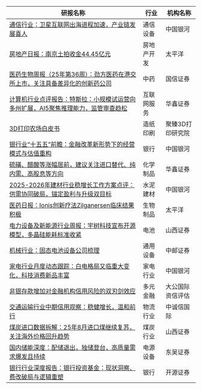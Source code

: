 | 研报名称 | 行业 | 机构名称 |
|------|----------|--------------|
| [通信行业：卫星互联网出海进程加速，产业链发展喜人](https://pdf.dfcfw.com/pdf/H3_AP202509251750526639_1.pdf?1758871744000.pdf) | 通信设备 | 中国银河| 
| [房地产日报：南京土拍收金44.45亿元](https://pdf.dfcfw.com/pdf/H3_AP202509261750746831_1.pdf?1758873940000.pdf) | 房地产开发 | 太平洋| 
| [医药生物周报（25年第36周）：劲方医药在港交所上市，关注具备差异化的创新药公司](https://pdf.dfcfw.com/pdf/H3_AP202509261750759886_1.pdf?1758882429000.pdf) | 中药 | 国信证券| 
| [计算机行业点评报告：特斯拉：小规模试运营向多州扩展，AI5聚焦推理能力，监管审查趋松](https://pdf.dfcfw.com/pdf/H3_AP202509261750790931_1.pdf?1758878400000.pdf) | 互联网服务 | 华鑫证券| 
| [3D打印农场白皮书](https://pdf.dfcfw.com/pdf/H3_AP202509261750795467_1.pdf?1758883507000.pdf) | 造纸印刷 | 聚臻3D打印研究院| 
| [银行业“十五五”前瞻：金融改革新形势下的经营模式与估值重构](https://pdf.dfcfw.com/pdf/H3_AP202509261750800310_1.pdf?1758880697000.pdf) | 银行 | 中国银河| 
| [硫磺、醋酸等涨幅居前，建议关注进口替代、纯内需、高股息等方向](https://pdf.dfcfw.com/pdf/H3_AP202509261750805029_1.pdf?1758880438000.pdf) | 化学制品 | 华鑫证券| 
| [2025-2026年建材行业稳增长工作方案点评：供需协同破局，锚定盈利与升级双目标](https://pdf.dfcfw.com/pdf/H3_AP202509261750810064_1.pdf?1758880981000.pdf) | 水泥建材 | 中国银河| 
| [医药日报：Ionis创新疗法Zilganersen临床结果积极](https://pdf.dfcfw.com/pdf/H3_AP202509261750805047_1.pdf?1758880697000.pdf) | 生物制品 | 太平洋| 
| [电力设备及新能源行业周报：宇树科技宣布开源模型，多晶硅能耗标准收紧](https://pdf.dfcfw.com/pdf/H3_AP202509261750810136_1.pdf?1758881057000.pdf) | 电池 | 山西证券| 
| [机械行业：固态电池设备公司梳理](https://pdf.dfcfw.com/pdf/H3_AP202509261750815946_1.pdf?1758884138000.pdf) | 通用设备 | 中邮证券| 
| [家电行业月度动态跟踪：白电格局又临重大变化，科技消费新品丰富](https://pdf.dfcfw.com/pdf/H3_AP202509261750810156_1.pdf?1758881531000.pdf) | 家电行业 | 中国银河| 
| [非银存款增加对金融机构信用风险的双刃剑效应](https://pdf.dfcfw.com/pdf/H3_AP202509261750837306_1.pdf?1758885294000.pdf) | 多元金融 | 大公国际资信评估| 
| [交通运输行业中期信用观察：稳健增长，温和前行](https://pdf.dfcfw.com/pdf/H3_AP202509261750837356_1.pdf?1758886427000.pdf) | 物流行业 | 中诚信国际| 
| [煤炭进口数据拆解：25年8月进口煤继续复苏，关注海外价格回升趋势](https://pdf.dfcfw.com/pdf/H3_AP202509261750815947_1.pdf?1758884010000.pdf) | 煤炭行业 | 山西证券| 
| [国内储能深度：配储退出，独储登台，高质量需求爆发且持续](https://pdf.dfcfw.com/pdf/H3_AP202509261750810071_1.pdf?1758880981000.pdf) | 电源设备 | 东吴证券| 
| [银行行业深度报告：银行投资基金：现状洞察、费改破局与逻辑重塑](https://pdf.dfcfw.com/pdf/H3_AP202509251750514052_1.pdf?1758871460000.pdf) | 银行 | 开源证券| 
